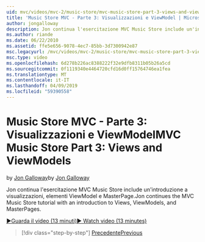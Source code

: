 ```yaml
---
uid: mvc/videos/mvc-2/music-store/mvc-music-store-part-3-views-and-viewmodels
title: 'Music Store MVC - Parte 3: Visualizzazioni e ViewModel | Microsoft Docs'
author: jongalloway
description: Jon continua l'esercitazione MVC Music Store include un'introduzione a visualizzazioni, elementi ViewModel e MasterPage.
ms.author: riande
ms.date: 06/22/2010
ms.assetid: ffe5e656-9078-4ec7-85bb-3d7300942e87
msc.legacyurl: /mvc/videos/mvc-2/music-store/mvc-music-store-part-3-views-and-viewmodels
msc.type: video
ms.openlocfilehash: 6d278b226ac8388222f32e9dfb8311b05b26a5cd
ms.sourcegitcommit: 0f1119340e4464720cfd16d0ff15764746ea1fea
ms.translationtype: MT
ms.contentlocale: it-IT
ms.lasthandoff: 04/09/2019
ms.locfileid: "59390558"
---
```

# <a name="mvc-music-store-part-3-views-and-viewmodels"></a><span data-ttu-id="863d1-103">Music Store MVC - Parte 3: Visualizzazioni e ViewModel</span><span class="sxs-lookup"><span data-stu-id="863d1-103">MVC Music Store Part 3: Views and ViewModels</span></span>

<span data-ttu-id="863d1-104">by [Jon Galloway](https://github.com/jongalloway)</span><span class="sxs-lookup"><span data-stu-id="863d1-104">by [Jon Galloway](https://github.com/jongalloway)</span></span>

<span data-ttu-id="863d1-105">Jon continua l'esercitazione MVC Music Store include un'introduzione a visualizzazioni, elementi ViewModel e MasterPage.</span><span class="sxs-lookup"><span data-stu-id="863d1-105">Jon continues the MVC Music Store tutorial with an introduction to Views, ViewModels, and MasterPages.</span></span>

[<span data-ttu-id="863d1-106">&#9654;Guarda il video (13 minuti)</span><span class="sxs-lookup"><span data-stu-id="863d1-106">&#9654; Watch video (13 minutes)</span></span>](https://channel9.msdn.com/Blogs/ASP-NET-Site-Videos/mvc-music-store-part-3-views-and-viewmodels)

> [!div class="step-by-step"]
> [<span data-ttu-id="863d1-107">Precedente</span><span class="sxs-lookup"><span data-stu-id="863d1-107">Previous</span></span>](mvc-music-store-part-2-controllers.md)
